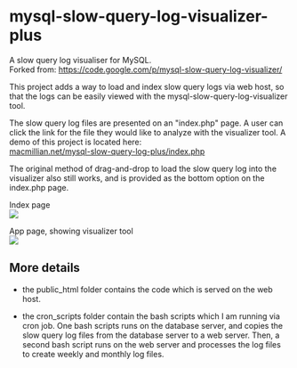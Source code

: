 # mysql-slow-query-log-visualizer-plus
A slow query log visualiser for MySQL. <br />
Forked from: 
https://code.google.com/p/mysql-slow-query-log-visualizer/ <br />


This project adds a way to load and index slow query logs via web host, so that the logs can be easily viewed with the mysql-slow-query-log-visualizer tool.   <br />

The slow query log files are presented on an "index.php" page.  A user can click the link for the file they would like to analyze with the visualizer tool.  A demo of this project is located here:  <br />
<a href="http://macmillian.net/mysql-slow-query-log-plus/index.php">macmillian.net/mysql-slow-query-log-plus/index.php </a>

The original method of drag-and-drop to load the slow query log into the visualizer also still works, and is provided as the bottom option on the index.php page.


Index page <br />
<img src="http://macmillian.net/mysql-slow-query-log-plus/images/screenshot-index.png" />

App page, showing visualizer tool<br />
<img src="http://macmillian.net/mysql-slow-query-log-plus/images/screenshot-orig.png" />

## More details
* the public_html folder contains the code which is served on the web host.  

* the cron_scripts folder contain the bash scripts which I am running via cron job.  One bash scripts runs on the database server, and copies the slow query log files from the database server to a web server.  Then, a second bash script runs on the web server and processes the log files to create weekly and monthly log files. 
